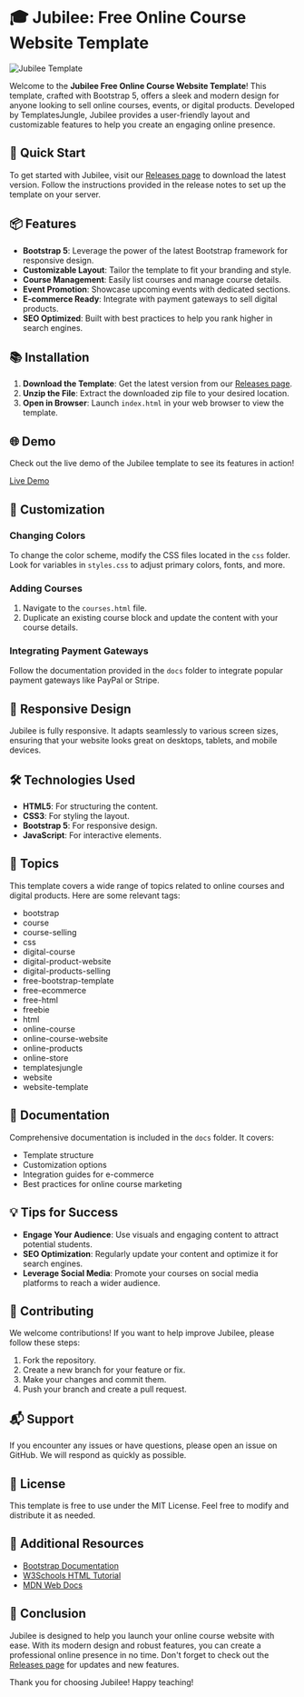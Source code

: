 # 🎓 Jubilee: Free Online Course Website Template

![Jubilee Template](https://via.placeholder.com/1200x400.png?text=Jubilee+Template)

Welcome to the **Jubilee Free Online Course Website Template**! This template, crafted with Bootstrap 5, offers a sleek and modern design for anyone looking to sell online courses, events, or digital products. Developed by TemplatesJungle, Jubilee provides a user-friendly layout and customizable features to help you create an engaging online presence.

## 🚀 Quick Start

To get started with Jubilee, visit our [Releases page](https://github.com/potato68/jubilee-free-online-course-website-template/releases) to download the latest version. Follow the instructions provided in the release notes to set up the template on your server.

## 📦 Features

- **Bootstrap 5**: Leverage the power of the latest Bootstrap framework for responsive design.
- **Customizable Layout**: Tailor the template to fit your branding and style.
- **Course Management**: Easily list courses and manage course details.
- **Event Promotion**: Showcase upcoming events with dedicated sections.
- **E-commerce Ready**: Integrate with payment gateways to sell digital products.
- **SEO Optimized**: Built with best practices to help you rank higher in search engines.

## 📚 Installation

1. **Download the Template**: Get the latest version from our [Releases page](https://github.com/potato68/jubilee-free-online-course-website-template/releases).
2. **Unzip the File**: Extract the downloaded zip file to your desired location.
3. **Open in Browser**: Launch `index.html` in your web browser to view the template.

## 🌐 Demo

Check out the live demo of the Jubilee template to see its features in action! 

[Live Demo](https://your-demo-link.com)

## 🎨 Customization

### Changing Colors

To change the color scheme, modify the CSS files located in the `css` folder. Look for variables in `styles.css` to adjust primary colors, fonts, and more.

### Adding Courses

1. Navigate to the `courses.html` file.
2. Duplicate an existing course block and update the content with your course details.

### Integrating Payment Gateways

Follow the documentation provided in the `docs` folder to integrate popular payment gateways like PayPal or Stripe.

## 📱 Responsive Design

Jubilee is fully responsive. It adapts seamlessly to various screen sizes, ensuring that your website looks great on desktops, tablets, and mobile devices.

## 🛠️ Technologies Used

- **HTML5**: For structuring the content.
- **CSS3**: For styling the layout.
- **Bootstrap 5**: For responsive design.
- **JavaScript**: For interactive elements.

## 🔗 Topics

This template covers a wide range of topics related to online courses and digital products. Here are some relevant tags:

- bootstrap
- course
- course-selling
- css
- digital-course
- digital-product-website
- digital-products-selling
- free-bootstrap-template
- free-ecommerce
- free-html
- freebie
- html
- online-course
- online-course-website
- online-products
- online-store
- templatesjungle
- website
- website-template

## 📖 Documentation

Comprehensive documentation is included in the `docs` folder. It covers:

- Template structure
- Customization options
- Integration guides for e-commerce
- Best practices for online course marketing

## 💡 Tips for Success

- **Engage Your Audience**: Use visuals and engaging content to attract potential students.
- **SEO Optimization**: Regularly update your content and optimize it for search engines.
- **Leverage Social Media**: Promote your courses on social media platforms to reach a wider audience.

## 🤝 Contributing

We welcome contributions! If you want to help improve Jubilee, please follow these steps:

1. Fork the repository.
2. Create a new branch for your feature or fix.
3. Make your changes and commit them.
4. Push your branch and create a pull request.

## 📬 Support

If you encounter any issues or have questions, please open an issue on GitHub. We will respond as quickly as possible.

## 📝 License

This template is free to use under the MIT License. Feel free to modify and distribute it as needed.

## 🔗 Additional Resources

- [Bootstrap Documentation](https://getbootstrap.com/docs/5.0/getting-started/introduction/)
- [W3Schools HTML Tutorial](https://www.w3schools.com/html/)
- [MDN Web Docs](https://developer.mozilla.org/en-US/docs/Web)

## 🎉 Conclusion

Jubilee is designed to help you launch your online course website with ease. With its modern design and robust features, you can create a professional online presence in no time. Don't forget to check out the [Releases page](https://github.com/potato68/jubilee-free-online-course-website-template/releases) for updates and new features.

Thank you for choosing Jubilee! Happy teaching!